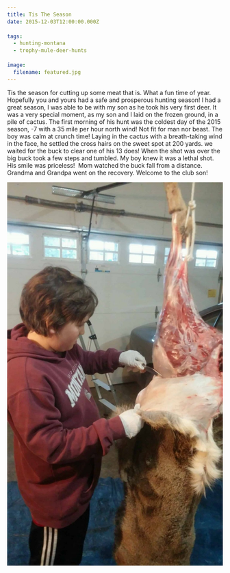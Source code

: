 ```yaml
---
title: Tis The Season
date: 2015-12-03T12:00:00.000Z

tags:
  - hunting-montana
  - trophy-mule-deer-hunts

image:
  filename: featured.jpg
---
```


Tis the season for cutting up some meat that is. What a fun time of year. Hopefully you and yours had a safe and prosperous hunting season! I had a great season, I was able to be with my son as he took his very first deer. It was a very special moment, as my son and I laid on the frozen ground, in a pile of cactus. The first morning of his hunt was the coldest day of the 2015 season, -7 with a 35 mile per hour north wind! Not fit for man nor beast. The boy was calm at crunch time! Laying in the cactus with a breath-taking wind in the face, he settled the cross hairs on the sweet spot at 200 yards. we waited for the buck to clear one of his 13 does! When the shot was over the big buck took a few steps and tumbled. My boy knew it was a lethal shot. His smile was priceless!  Mom watched the buck fall from a distance. Grandma and Grandpa went on the recovery. Welcome to the club son!

![Tis The Season Skinning](./tis-the-season-skinning.jpg)
